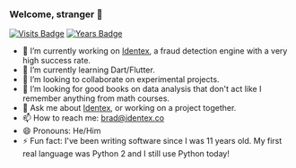 ### Welcome, stranger 👋

[![Visits Badge](https://badges.pufler.dev/visits/breadbored/breadbored)](https://badges.pufler.dev) [![Years Badge](https://badges.pufler.dev/years/breadbored)](https://badges.pufler.dev)

- 🔭 I’m currently working on [Identex](https://identex.co/), a fraud detection engine with a very high success rate.
- 🌱 I’m currently learning Dart/Flutter.
- 👯 I’m looking to collaborate on experimental projects.
- 🤔 I’m looking for good books on data analysis that don't act like I remember anything from math courses.
- 💬 Ask me about [Identex](https://identex.co/), or working on a project together.
- 📫 How to reach me: brad@identex.co
- 😄 Pronouns: He/Him
- ⚡ Fun fact: I've been writing software since I was 11 years old. My first real language was Python 2 and I still use Python today!
